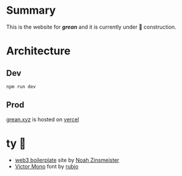 # Summary 

This is the website for ***grean*** and it is currently under 🚧 construction.


# Architecture
## Dev

```npm run dev```

## Prod

[grean.xyz](https://grean.xyz/) is hosted on [vercel](https://vercel.com/sukoneck/grean) 


# ty 🙏

- [web3 boilerplate](https://github.com/NoahZinsmeister/web3-react) site by [Noah Zinsmeister](https://github.com/NoahZinsmeister)
- [Victor Mono](https://rubjo.github.io/victor-mono/) font by [rubjo](https://github.com/rubjo)